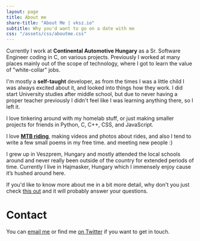 ```yaml
---
layout: page
title: About me
share-title: "About Me | vksz.io"
subtitle: Why you'd want to go on a date with me
css: "/assets/css/aboutme.css"
---
```


<div id="aboutme-section">

<p class="about-text">
<span class="fa fa-briefcase about-icon"></span>
Currently I work at <strong>Continental Automotive Hungary</strong> as a Sr. Software Engineer coding in C, on various projects. Previously I worked at many places mainly out of the scope of technology, where I got to learn the value of "white-collar" jobs.
</p>

<p class="about-text">
<span class="fa fa-graduation-cap about-icon"></span>
I'm mostly a <strong>self-taught</strong> developer, as from the times I was a little child I was always excited about it, and looked into things how they work. I did start University studies after middle school, but due to never having a proper teacher previously I didn't feel like I was learning anything there, so I left it.
</p>

<p class="about-text">
<span class="fa fa-code about-icon"></span>
I love tinkering around with my homelab stuff, or just making smaller projects for friends in Python, C, C++, CSS, and JavaScript.
</p>

<p class="about-text">
<span class="fa fa-heart about-icon"></span>
I love <strong><a href="https://www.pinkbike.com/u/vakesz/">MTB riding</a></strong>, making videos and photos about rides, and also I tend to write a few small poems in my free time.
and meeting new people :) 
</p>

<p class="about-text">
<span class="fa fa-globe-americas about-icon"></span>
I grew up in Veszprem, Hungary and mostly attended the local schools around and never really been outside of the country for extended periods of time. Currently I live in Hajmasker, Hungary which I immensely enjoy cause it’s hushed around here.
</p>

<p>If you'd like to know more about me in a bit more detail, why don't you just check <a href="../2022-12/Whos-vakesz/">this out</a> and it will probably answer your questions.</p>

</div>

<div id="contactme-section">
<h1 id="contact">Contact</h1>

<p>You can <a href="mailto:hello@vksz.io?subject=Hello from vksz.io">email me</a> or find me <a href="https://twitter.com/vakeszqe">on Twitter</a> if you want to get in touch.</p>

</div>